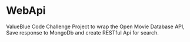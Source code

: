 # WebApi
ValueBlue Code Challenge Project to wrap the Open Movie Database API, Save response to MongoDb and create RESTful Api for search.
